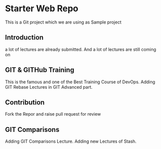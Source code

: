 # Starter Web Repo
This is a Git project which we are using as Sample project 

## Introduction 
a lot of lectures are already submitted.
And a lot of lectures are still coming on

## GIT & GITHub Training
This is the famous and one of the Best Training Course of DevOps.
Adding GIT Rebase Lectures in GIT Advanced part.

## Contribution
Fork the Repor and raise pull request for review 


## GIT Comparisons 
Adding GIT Comparisons Lecture.
Adding new Lectures of Stash.
